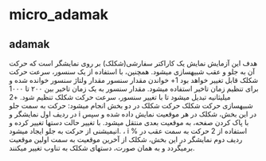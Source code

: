 # micro_adamak
## adamak
هدف این آزمایش نمایش یک کاراکتر سفارشی(شکلک) بر روی نمایشگر است که حرکت آن به جلو و عقب شبیهسازی میشود.
همچنین، با استفاده از یک سنسور، سرعت حرکت شکلک قابل تغییر خواهد بود
1+  خواندن مقدار سنسور
مقدار ولتاژ سنسور خوانده شده و برای تنظیم زمان تاخیر استفاده میشود. مقدار سنسور به یک زمان تاخیر بین ۲۰۰ تا 1۰۰۰
میلیثانیه تبدیل میشود تا با تغییر سنسور، سرعت حرکت شکلک تنظیم شود.
+2 شبیهسازی حرکت شکلک
حرکت شکلک در دو بخش انجام میشود:
حرکت به سمت جلو در ردیف اول نمایشگر 
و i در این بخش، شکلک در هر موقعیت نمایش داده شده و سپس با پاک کردن صفحه، به موقعیت بعدی منتقل میشود. با تغییر
حالت دستها تغییر کرده و انیمیشنی از حرکت به جلو ایجاد میشود. ، i % استفاده از 2
حرکت به سمت عقب در ردیف دوم نمایشگر 
در این بخش، شکلک از آخرین موقعیت به سمت اولین موقعیت برمیگردد و به همان صورت، دستهای شکلک به تناوب تغییر
میکنند.
